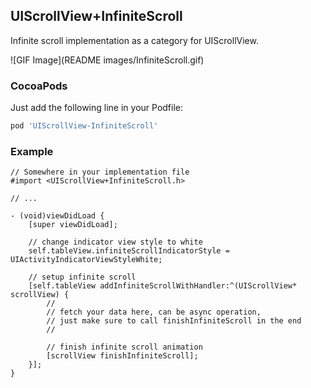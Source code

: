 ## UIScrollView+InfiniteScroll

Infinite scroll implementation as a category for UIScrollView.

![GIF Image](README images/InfiniteScroll.gif)

### CocoaPods

Just add the following line in your Podfile:

```ruby
pod 'UIScrollView-InfiniteScroll'
```

### Example

```objc
// Somewhere in your implementation file
#import <UIScrollView+InfiniteScroll.h>

// ...

- (void)viewDidLoad {
    [super viewDidLoad];
    
    // change indicator view style to white
    self.tableView.infiniteScrollIndicatorStyle = UIActivityIndicatorViewStyleWhite;

    // setup infinite scroll
    [self.tableView addInfiniteScrollWithHandler:^(UIScrollView* scrollView) {
        //
        // fetch your data here, can be async operation,
        // just make sure to call finishInfiniteScroll in the end
        //

        // finish infinite scroll animation
        [scrollView finishInfiniteScroll];
    }];
}
```
